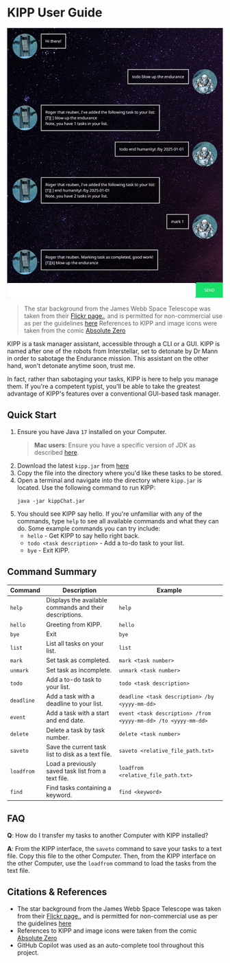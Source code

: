 # KIPP User Guide

<img src="images/Ui.png" class="img-responsive" alt="Ui Screenshot">

> The star background from the James Webb Space Telescope was taken from their [Flickr page.](https://www.flickrcom/photos/nasawebbtelescope/52404135772/in/album-72177720301006030/), and is permitted for non-commercial use as per the guidelines [here](https://www.nasa.gov/nasa-brand-center/images-and-media/)
> References to KIPP and image icons were taken from the comic [Absolute Zero](https://thefilmstage.com/read-christopher-nolan-penned-interstellar-prequel-comic-telling-dr-manns-story/)


KIPP is a task manager assistant, accessible through a CLI or a GUI. KIPP is named after one of the robots from
Interstellar, set to detonate by Dr Mann in order to sabotage the Endurance mission. This assistant on the other
hand, won't detonate anytime soon, trust me.

In fact, rather than sabotaging your tasks, KIPP is here to help you manage them. If you're a competent typist,
you'll be able to take the greatest advantage of KIPP's features over a conventional GUI-based task manager.

## Quick Start

1. Ensure you have Java `17` installed on your Computer.
   > **Mac users**: Ensure you have a specific version of JDK as
   described [here](https://se-education.org/guides/tutorials/javaInstallationMac.html).
2. Download the latest `kipp.jar` from [here](https://github.com/reuben-thomas/ip/releases)
3. Copy the file into the directory where you'd like these tasks to be stored.
4. Open a terminal and navigate into the directory where `kipp.jar` is located. Use the following command to run KIPP:
    ```shell
    java -jar kippChat.jar
    ```
5. You should see KIPP say hello. If you're unfamiliar with any of the commands, type `help` to see all available
   commands and what they can do. Some example commands you can try include:
   - `hello` - Get KIPP to say hello right back.
   - `todo <task description>` - Add a to-do task to your list.
   - `bye` - Exit KIPP.

## Command Summary

| Command    | Description                                             | Example                                                        |
|------------|---------------------------------------------------------|----------------------------------------------------------------|
| `help`     | Displays the available commands and their descriptions. | `help`                                                         |
| `hello`    | Greeting from KIPP.                                     | `hello`                                                        |
| `bye`      | Exit                                                    | `bye`                                                          |
| `list`     | List all tasks on your list.                            | `list`                                                         |
| `mark`     | Set task as completed.                                  | `mark <task number>`                                           |
| `unmark`   | Set task as incomplete.                                 | `unmark <task number>`                                         |
| `todo`     | Add a to-do task to your list.                          | `todo <task description>`                                      |
| `deadline` | Add a task with a deadline to your list.                | `deadline <task description> /by <yyyy-mm-dd>`                 |
| `event`    | Add a task with a start and end date.                   | `event <task description> /from <yyyy-mm-dd> /to <yyyy-mm-dd>` |
| `delete`   | Delete a task by task number.                           | `delete <task number>`                                         |
| `saveto`   | Save the current task list to disk as a text file.      | `saveto <relative_file_path.txt>`                              |
| `loadfrom` | Load a previously saved task list from a text file.     | `loadfrom <relative_file_path.txt>`                            |
| `find`     | Find tasks containing a keyword.                        | `find <keyword>`                                               |

## FAQ

**Q**: How do I transfer my tasks to another Computer with KIPP installed?

**A**: From the KIPP interface, the `saveto` command to save your tasks to a text file. Copy this file to the other
Computer. Then, from the KIPP interface on the other Computer, use the `loadfrom` command to load the tasks from the
text file.

## Citations & References

- The star background from the James Webb Space Telescope was taken from their [Flickr page.](https://www.flickr.com/photos/nasawebbtelescope/52404135772/in/album-72177720301006030/), and is permitted for non-commercial use as per the guidelines [here](https://www.nasa.gov/nasa-brand-center/images-and-media/)
- References to KIPP and image icons were taken from the comic [Absolute Zero](https://thefilmstage.com/read-christopher-nolan-penned-interstellar-prequel-comic-telling-dr-manns-story/)
- GitHub Copilot was used as an auto-complete tool throughout this project.
